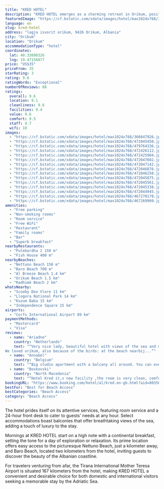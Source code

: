 ```yaml
---
title: "KRED HOTEL"
description: "KRED HOTEL emerges as a charming retreat in Orikum, positioned conveniently less than a kilometer from the serene Orikum Beach."
featuredImage: "https://cf.bstatic.com/xdata/images/hotel/max1024x768/366647926.jpg?k=c37c3752370b9f15bb54d6e62c7201f110a3c653791cb5a920ffb189533fb140&o=&hp=1"
language: en
slug: kred-hotel
address: "lagja isvorit orikum, 9426 Orikum, Albania"
city: "Orikum"
location: "Orikum"
accommodationType: "hotel"
coordinates:
  lat: 40.33690326
  lng: 19.47156077
price: "US$35"
priceFrom: 35
starRating: 3
rating: 9.6
ratingWords: "Exceptional"
numberOfReviews: 88
ratings:
  overall: 9.6
  location: 9.1
  cleanliness: 9.6
  facilities: 9.4
  value: 9.6
  comfort: 9.5
  staff: 9.7
  wifi: 10
images:
  - "https://cf.bstatic.com/xdata/images/hotel/max1024x768/366647926.jpg?k=c37c3752370b9f15bb54d6e62c7201f110a3c653791cb5a920ffb189533fb140&o=&hp=1"
  - "https://cf.bstatic.com/xdata/images/hotel/max1024x768/472045450.jpg?k=2424cf2452873384f60a2c7c76a5d4f4a804fbb71d8703a333f6c8f55bba50d7&o=&hp=1"
  - "https://cf.bstatic.com/xdata/images/hotel/max1024x768/479764336.jpg?k=dbf29cd47a701cfcd74fe814227f095cde5a81e403db7805af009c35057a9315&o=&hp=1"
  - "https://cf.bstatic.com/xdata/images/hotel/max1024x768/472426112.jpg?k=08ef6f8dbfde9be43f0e18901179a3fe1d3a0b0fcba53e4a262f891973167421&o=&hp=1"
  - "https://cf.bstatic.com/xdata/images/hotel/max1024x768/472425904.jpg?k=f1f0e9f3381e847a9e63e1a001e0b17d76e79f852ddc4eb2bcc9853e9f7d9862&o=&hp=1"
  - "https://cf.bstatic.com/xdata/images/hotel/max1024x768/472047602.jpg?k=b7b27bca4b0e3895fa416d319d5ed05b04e1ba9f5d7567cbdf5de07f92a4c5e7&o=&hp=1"
  - "https://cf.bstatic.com/xdata/images/hotel/max1024x768/472047142.jpg?k=cd6727ddeac4c923b5140b92477afbe126710d00cca13a5a77b8c8f66e22d684&o=&hp=1"
  - "https://cf.bstatic.com/xdata/images/hotel/max1024x768/472046876.jpg?k=5cafc16c1d426461a2db67e074683c561dc3812f5d9f603b8de63ffb3c052bd2&o=&hp=1"
  - "https://cf.bstatic.com/xdata/images/hotel/max1024x768/472046250.jpg?k=14caa1b80134d53f9056c0f8899494effe6cb6830b722e491fe90d1c02f5c6e1&o=&hp=1"
  - "https://cf.bstatic.com/xdata/images/hotel/max1024x768/472045875.jpg?k=56c63e1681f1da7e1ef643bf5a0e9dd61da3bd69902fc17d427dd89842a75b9c&o=&hp=1"
  - "https://cf.bstatic.com/xdata/images/hotel/max1024x768/472045561.jpg?k=eb809eeb7a276ca9fcc4173e23fec5fa27832c73fe341eecb4983d8292c8587c&o=&hp=1"
  - "https://cf.bstatic.com/xdata/images/hotel/max1024x768/472045338.jpg?k=c6be0bbdb60f9871ff5aac35d4e9b63329c1b520387f161476c92739cf35bdac&o=&hp=1"
  - "https://cf.bstatic.com/xdata/images/hotel/max1024x768/472044945.jpg?k=c920c56dba69f2f6fe7c94b5d9440738e6d769e1dd111c3df6e9d10dd098cab5&o=&hp=1"
  - "https://cf.bstatic.com/xdata/images/hotel/max1024x768/467270178.jpg?k=b7f2331a7bca2b526dea4294edd63ff8dc553003054a7b1d137d3fe92374fdcc&o=&hp=1"
  - "https://cf.bstatic.com/xdata/images/hotel/max1024x768/467269909.jpg?k=ce854d6b110a3536365eda1a691934c020a7e2e747dc8583bb852c985a7c4fbe&o=&hp=1"
amenities:
  - "Free parking"
  - "Non-smoking rooms"
  - "Room service"
  - "Free WiFi"
  - "Restaurant"
  - "Family rooms"
  - "Bar"
  - "Superb breakfast"
nearbyRestaurants:
  - "Pulebardha 2 150 m"
  - "Fish House 400 m"
nearbyBeaches:
  - "Nettuno Beach 150 m"
  - "Baro Beach 700 m"
  - "Al Breeze Beach 1.4 km"
  - "Orikum Beach 1.5 km"
  - "Radhimë Beach 2 km"
whatsNearby:
  - "Scooby Doo Vlore 11 km"
  - "Llogora National Park 14 km"
  - "Kuzum Baba 15 km"
  - "Independence Square 15 km"
airports:
  - "Corfu International Airport 89 km"
paymentMethods:
  - "Mastercard"
  - "Visa"
reviews:
  - name: "Ariadne"
    country: "Netherlands"
    text: "“Very nice lady, beautiful hotel with views of the sea and mountains! Because it is not directly on the beach (but really closeby, just follow the beautiful lane) it is so peaceful!
We loved orikum, also because of the birds: at the beach nearbij...”"
  - name: "Annabel"
    country: "Belgium"
    text: "“Big studio apartment with a balcony all around. You can even see the sea from the balcony. Breakfast was nice, host was very friendly and there was a cute little dog. Parking spaces available.The beach is very close by (2min walk). We loved the...”"
  - name: "Boskovski"
    country: "North Macedonia"
    text: "“Hotel Kred it,s new facility ,the room is very clean, comfortable, bed is very good, bathroom is big, hot water is always, and balcony there is a sea view and there is a small table and two chair. Wi-fi signal is excellent in the garden and indoor...”"
bookingURL: "https://www.booking.com/hotel/al/kred.en-gb.html?aid=8035640"
bestFor: "Best for Beach Access"
bestCategories: "Beach Access"
category: "Beach Access"
---
```


The hotel prides itself on its attentive services, featuring room service and a 24-hour front desk to cater to guests' needs at any hour. Select accommodations boast balconies that offer breathtaking views of the sea, adding a touch of luxury to the stay.

Mornings at KRED HOTEL start on a high note with a continental breakfast, setting the tone for a day of exploration or relaxation. Its prime location offers easy access to the picturesque Nettuno Beach, just a kilometer away, and Baro Beach, located two kilometers from the hotel, inviting guests to discover the beauty of the Albanian coastline.

For travelers venturing from afar, the Tirana International Mother Teresa Airport is situated 167 kilometers from the hotel, making KRED HOTEL a convenient and desirable choice for both domestic and international visitors seeking a memorable stay by the Adriatic Sea.